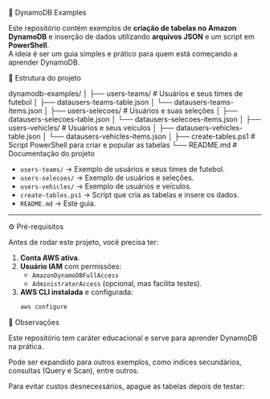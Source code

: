 🚀 DynamoDB Examples

Este repositório contém exemplos de **criação de tabelas no Amazon DynamoDB** e inserção de dados utilizando **arquivos JSON** e um script em **PowerShell**.  
A ideia é ser um guia simples e prático para quem está começando a aprender DynamoDB.

📂 Estrutura do projeto

dynamodb-examples/
│
├── users-teams/                # Usuários e seus times de futebol
│   ├── datausers-teams-table.json
│   └── datausers-teams-items.json
│
├── users-selecoes/             # Usuários e suas seleções
│   ├── datausers-selecoes-table.json
│   └── datausers-selecoes-items.json
│
├── users-vehicles/             # Usuários e seus veículos
│   ├── datausers-vehicles-table.json
│   └── datausers-vehicles-items.json
│
├── create-tables.ps1           # Script PowerShell para criar e popular as tabelas
└── README.md                   # Documentação do projeto



- `users-teams/` → Exemplo de usuários e seus times de futebol.  
- `users-selecoes/` → Exemplo de usuários e seleções.  
- `users-vehicles/` → Exemplo de usuários e veículos.  
- `create-tables.ps1` → Script que cria as tabelas e insere os dados.  
- `README.md` → Este guia.  

---

⚙️ Pré-requisitos

Antes de rodar este projeto, você precisa ter:

1. **Conta AWS ativa**.  
2. **Usuário IAM** com permissões:  
   - `AmazonDynamoDBFullAccess`  
   - `AdministratorAccess` (opcional, mas facilita testes).  
3. **AWS CLI instalada** e configurada:  
   ```bash
   aws configure

📌 Observações

Este repositório tem caráter educacional e serve para aprender DynamoDB na prática.

Pode ser expandido para outros exemplos, como índices secundários, consultas (Query e Scan), entre outros.

Para evitar custos desnecessários, apague as tabelas depois de testar:
